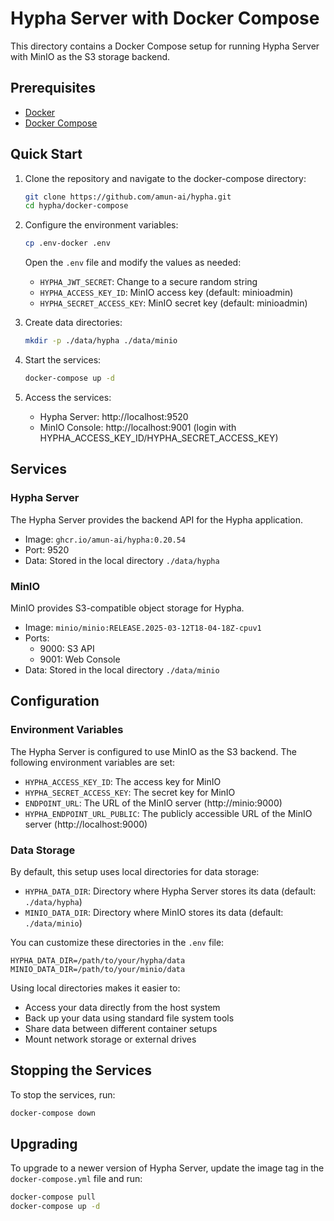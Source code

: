 # Hypha Server with Docker Compose

This directory contains a Docker Compose setup for running Hypha Server with MinIO as the S3 storage backend.

## Prerequisites

- [Docker](https://docs.docker.com/get-docker/)
- [Docker Compose](https://docs.docker.com/compose/install/)

## Quick Start

1. Clone the repository and navigate to the docker-compose directory:
   ```bash
   git clone https://github.com/amun-ai/hypha.git
   cd hypha/docker-compose
   ```

2. Configure the environment variables:
   ```bash
   cp .env-docker .env
   ```
   
   Open the `.env` file and modify the values as needed:
   - `HYPHA_JWT_SECRET`: Change to a secure random string
   - `HYPHA_ACCESS_KEY_ID`: MinIO access key (default: minioadmin)
   - `HYPHA_SECRET_ACCESS_KEY`: MinIO secret key (default: minioadmin)

3. Create data directories:
   ```bash
   mkdir -p ./data/hypha ./data/minio
   ```

4. Start the services:
   ```bash
   docker-compose up -d
   ```

5. Access the services:
   - Hypha Server: http://localhost:9520
   - MinIO Console: http://localhost:9001 (login with HYPHA_ACCESS_KEY_ID/HYPHA_SECRET_ACCESS_KEY)

## Services

### Hypha Server

The Hypha Server provides the backend API for the Hypha application.

- Image: `ghcr.io/amun-ai/hypha:0.20.54`
- Port: 9520
- Data: Stored in the local directory `./data/hypha`

### MinIO

MinIO provides S3-compatible object storage for Hypha.

- Image: `minio/minio:RELEASE.2025-03-12T18-04-18Z-cpuv1`
- Ports:
  - 9000: S3 API
  - 9001: Web Console
- Data: Stored in the local directory `./data/minio`

## Configuration

### Environment Variables

The Hypha Server is configured to use MinIO as the S3 backend. The following environment variables are set:

- `HYPHA_ACCESS_KEY_ID`: The access key for MinIO
- `HYPHA_SECRET_ACCESS_KEY`: The secret key for MinIO
- `ENDPOINT_URL`: The URL of the MinIO server (http://minio:9000)
- `HYPHA_ENDPOINT_URL_PUBLIC`: The publicly accessible URL of the MinIO server (http://localhost:9000)

### Data Storage

By default, this setup uses local directories for data storage:

- `HYPHA_DATA_DIR`: Directory where Hypha Server stores its data (default: `./data/hypha`)
- `MINIO_DATA_DIR`: Directory where MinIO stores its data (default: `./data/minio`)

You can customize these directories in the `.env` file:

```
HYPHA_DATA_DIR=/path/to/your/hypha/data
MINIO_DATA_DIR=/path/to/your/minio/data
```

Using local directories makes it easier to:
- Access your data directly from the host system
- Back up your data using standard file system tools
- Share data between different container setups
- Mount network storage or external drives

## Stopping the Services

To stop the services, run:
```bash
docker-compose down
```

## Upgrading

To upgrade to a newer version of Hypha Server, update the image tag in the `docker-compose.yml` file and run:
```bash
docker-compose pull
docker-compose up -d
``` 